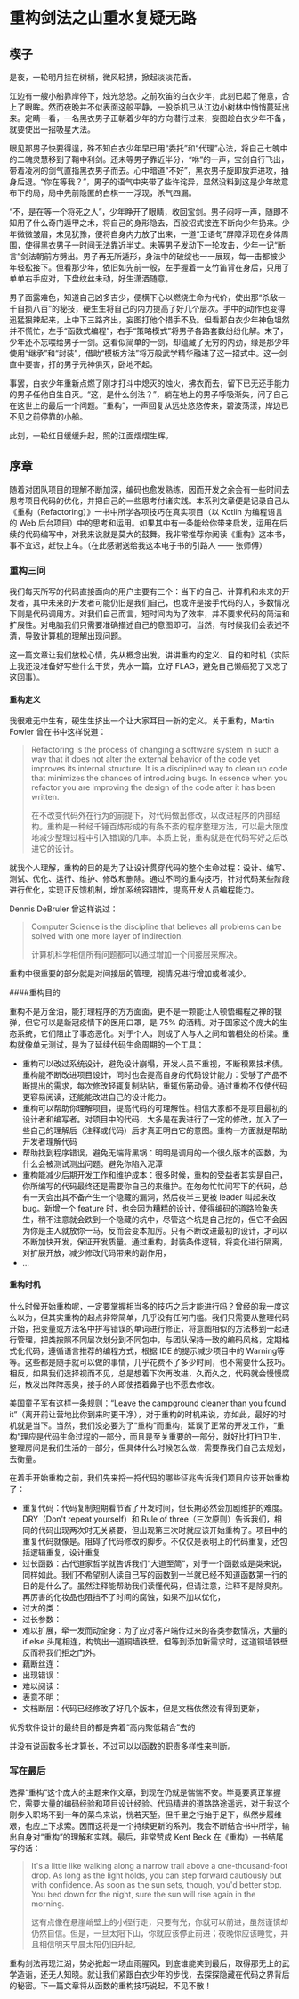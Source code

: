 # 重构剑法之山重水复疑无路

## 楔子

是夜，一轮明月挂在树梢，微风轻拂，掀起淡淡花香。

江边有一艘小船靠岸停下，烛光悠悠。之前吹笛的白衣少年，此刻已起了倦意，合上了眼眸。然而夜晚并不似表面这般平静，一股杀机已从江边小树林中悄悄蔓延出来。定睛一看，一名黑衣男子正朝着少年的方向潜行过来，妄图趁白衣少年不备，就要使出一招吸星大法。

眼见那男子快要得逞，殊不知白衣少年早已用“委托”和“代理”心法，将自己七魄中的二魄灵慧移到了鞘中利剑。还未等男子靠近半分，“咻”的一声，宝剑自行飞出，带着凌冽的剑气直指黑衣男子而去。心中暗道“不好”，黑衣男子旋即放弃进攻，抽身后退。“你在等我？”，男子的语气中夹带了些许诧异，显然没料到这是少年故意布下的局，局中先前隐匿的白棋一一浮现，杀气四漏。

“不，是在等一个将死之人”，少年睁开了眼睛，收回宝剑。男子闷哼一声，随即不知用了什么奇门遁甲之术，将自己的身形隐去，百般招式接连不断向少年扔来。少年微微皱眉，未见犹豫，便将自身内力放了出来，一道“卫语句”屏障浮现在身体周围，使得黑衣男子一时间无法靠近半丈。未等男子发动下一轮攻击，少年一记“断言”剑法朝前方劈出。男子再无所遁形，身法中的破绽也一一展现，每一击都被少年轻松接下。但看那少年，依旧如先前一般，左手握着一支竹笛背在身后，只用了单单右手应对，下盘纹丝未动，好生潇洒随意。

男子面露难色，知道自己凶多吉少，便横下心以燃烧生命为代价，使出那“杀敌一千自损八百”的秘技，硬生生将自己的内力提高了好几个层次。手中的动作也变得迅猛狠辣起来，上中下三路齐出，妄图打他个措手不及。但看那白衣少年神色坦然并不慌忙，左手“函数式编程”，右手“策略模式”将男子各路套数纷纷化解。末了，少年还不忘喂给男子一剑。这看似简单的一剑，却蕴藏了无穷的内劲，缘是那少年使用“继承”和“封装”，借助“模板方法”将万般武学精华融进了这一招式中。这一剑直中要害，打的男子元神俱灭，卧地不起。

事罢，白衣少年重新点燃了刚才打斗中熄灭的烛火，拂衣而去，留下已无还手能力的男子任他自生自灭。“这，是什么剑法？”，躺在地上的男子呼吸渐失，问了自己在这世上的最后一个问题。“重构”，一声回复从远处悠悠传来，碧波荡漾，岸边已不见之前停靠的小船。

此刻，一轮红日缓缓升起，照的江面熠熠生辉。

## 序章

随着对团队项目的理解不断加深，编码也愈发熟练，因而开发之余会有一些时间去思考项目代码的优化，并把自己的一些思考付诸实践。本系列文章便是记录自己从《重构（Refactoring）》一书中所学各项技巧在真实项目（以 Kotlin 为编程语言的 Web 后台项目）中的思考和运用。如果其中有一条能给你带来启发，运用在后续的代码编写中，对我来说就是莫大的鼓舞。我非常推荐你阅读《重构》这本书，事不宜迟，赶快上车。（在此感谢送给我这本电子书的引路人 —— 张师傅）

### 重构三问

我们每天所写的代码直接面向的用户主要有三个：当下的自己、计算机和未来的开发者，其中未来的开发者可能仍旧是我们自己，也或许是接手代码的人，多数情况下则是代码调用方。对我们自己而言，短时间内为了效率，并不要求代码的简洁和扩展性。对电脑我们只需要准确描述自己的意图即可。当然，有时候我们会表述不清，导致计算机的理解出现问题。

这一篇文章让我们放松心情，先从概念出发，讲讲重构的定义、目的和时机（实际上我还没准备好写些什么干货，先水一篇，立好 FLAG，避免自己懒癌犯了又忘了这回事）。

#### 重构定义

我很难无中生有，硬生生挤出一个让大家耳目一新的定义。关于重构，Martin  Fowler 曾在书中这样说道：

> Refactoring is the process of changing a software system in such a way that it does not alter the external behavior of the code yet improves its internal structure. It is a disciplined way to clean up code that minimizes the chances of introducing bugs. In essence when you refactor you are improving the design of the code after it has been written.
>
> 在不改变代码外在行为的前提下，对代码做出修改，以改进程序的内部结构。重构是一种经千锤百炼形成的有条不紊的程序整理方法，可以最大限度地减少整理过程中引入错误的几率。本质上说，重构就是在代码写好之后改进它的设计。

就我个人理解，重构的目的是为了让设计贯穿代码的整个生命过程：设计、编写、测试、优化、运行、维护、修改和删除。通过不同的重构技巧，针对代码某些阶段进行优化，实现正反馈机制，增加系统容错性，提高开发人员编程能力。

Dennis DeBruler 曾这样说过：

> Computer Science is the discipline that believes all problems can be solved with one more layer of indirection. 
>
> 计算机科学相信所有问题都可以通过增加一个间接层来解决。

重构中很重要的部分就是对间接层的管理，视情况进行增加或者减少。

####重构目的

重构不是万金油，能打理程序的方方面面，更不是一颗能让人顿悟编程之禅的银弹，但它可以是新冠疫情下的医用口罩，是 75% 的酒精。对于国家这个庞大的生态系统，它们阻止了事态恶化。对于个人，则成了人与人之间和谐相处的桥梁。重构就像单元测试，是为了延续代码生命周期的一个工具：

- 重构可以改过系统设计，避免设计崩塌，开发人员不重视，不断积累技术债。重构能不断改进项目设计，同时也会提高自身的代码设计能力：受够了产品不断提出的需求，每次修改轻辄复制粘贴，重辄伤筋动骨。通过重构不仅使代码更容易阅读，还能能改进自己的设计能力。 
- 重构可以帮助你理解项目，提高代码的可理解性。相信大家都不是项目最初的设计者和编写者。对项目中的代码，大多是在我进行了一定的修改，加入了一些自己的理解后（注释或代码）后才真正明白它的意图。重构一方面就是帮助开发者理解代码
- 帮助找到程序错误，避免无端背黑锅：明明是调用的一个很久版本的函数，为什么会被测试测出问题。避免你陷入泥潭
- 重构能减少后期开发工作和维护成本：很多时候，重构的受益者其实是自己，你所编写的代码最终还是需要你自己的来维护。在匆匆忙忙间写下的代码，总有一天会出其不备产生一个隐藏的漏洞，然后夜半三更被 leader 叫起来改 bug。新增一个 feature 时，也会因为糟糕的设计，使得编码的道路险象迭生，稍不注意就会跌到一个隐藏的坑中，尽管这个坑是自己挖的，但它不会因为你是主人就放你一马，反而会变本加厉。只有不断改进最初的设计，才可以不断加快开发，保证开发质量。通过重构，封装条件逻辑，将变化进行隔离，对扩展开放，减少修改代码带来的副作用，
- ...

#### 重构时机

什么时候开始重构呢，一定要掌握相当多的技巧之后才能进行吗？曾经的我一度这么以为，但其实重构的起点非常简单，几乎没有任何门槛。我们只需要从整理代码开始，把变量或方法名中拼写错误的单词进行修正，将意图相似的方法移到一起进行管理，把类按照不同层次划分到不同包中，与团队保持一致的编码风格，定期格式化代码，遵循语言推荐的编程方式，根据 IDE 的提示减少项目中的 Warning等等。这些都是随手就可以做的事情，几乎花费不了多少时间，也不需要什么技巧。相反，如果我们选择视而不见，总是想着下次再改进，久而久之，代码就会慢慢腐烂，散发出阵阵恶臭，接手的人即使捂着鼻子也不愿去修改。

美国童子军有这样一条规则：“Leave the campground cleaner than you found it”（离开前让营地比你到来时更干净），对于重构的时机来说，亦如此，最好的时机就是当下。当然，我们没必要为了“重构”而重构，延误了正常的开发工作，“重构”理应是代码生命过程的一部分，而且是至关重要的一部分，就好比打扫卫生，整理房间是我们生活的一部分，但具体什么时候怎么做，需要靠我们自己去规划，去衡量。

在着手开始重构之前，我们先来捋一捋代码的哪些征兆告诉我们项目应该开始重构了：

- 重复代码：代码复制短期看节省了开发时间，但长期必然会加剧维护的难度。DRY（Don't repeat yourself）和 Rule of three（三次原则）告诉我们，相同的代码出现两次时无关紧要，但出现第三次时就应该开始重构了。项目中的重复代码就像是。阻碍了代码修改的脚步。不仅仅是表明上的代码重复，还包括逻辑重复，设计重复
- 过长函数：古代道家哲学就告诉我们“大道至简”，对于一个函数或是类来说，同样如此。我们不希望别人读自己写的函数到一半就已经不知道函数第一行的目的是什么了。虽然注释能帮助我们读懂代码，但请注意，注释不是除臭剂。再厉害的化妆品也阻挡不了时间的腐蚀，如果不加以优化，
- 过大的类：
- 过长参数：
- 难以扩展，牵一发而动全身：为了应对客户端传过来的各类参数情况，大量的 if else 头尾相连，构筑出一道铜墙铁壁。但等到添加新需求时，这道铜墙铁壁反而将我们拒之门外。
- 藕断丝连：
- 出现错误：
- 难以阅读：
- 表意不明：
- 文档断层：代码已经修改了好几个版本，但是文档依然没有得到更新，

优秀软件设计的最终目的都是奔着“高内聚低耦合”去的

并没有说函数多长才算长，不过可以以函数的职责多样性来判断。



### 写在最后

选择“重构”这个庞大的主题来作文章，到现在仍就是惴惴不安。毕竟要真正掌握它，需要大量的编码经验和项目设计经验。代码精进的道路路途遥远，对于我这个刚步入职场不到一年的菜鸟来说，恍若天堑。但千里之行始于足下，纵然步履维艰，也应上下求索。因而这将是一个持续更新的系列。我会不断结合书中所学，输出自身对“重构”的理解和实践。最后，非常赞成 Kent Beck 在《重构》一书结尾写的话：

> It's a little like walking along a narrow trail above a one-thousand-foot drop. As long as the light holds, you can step forward cautiously but with confidence. As soon as the sun sets, though, you'd better stop. You bed down for the night, sure the sun will rise again in the morning.
>
> 这有点像在悬崖峭壁上的小径行走，只要有光，你就可以前进，虽然谨慎却仍然自信。但是，一旦太阳下山，你就应该停止前进；夜晚你应该睡觉，并且相信明天早晨太阳仍旧升起。

重构剑法再现江湖，势必掀起一场血雨腥风，到底谁能笑到最后，取得那无上的武学造诣，还无人知晓。就让我们紧跟白衣少年的步伐，去探探隐藏在代码之界背后的秘密。下一篇文章将从函数的重构技巧说起，不见不散！

